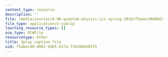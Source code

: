 ```yaml
---
content_type: resource
description: ''
file: /media/courses/8-06-quantum-physics-iii-spring-2018/f5abecd0d8025db5b37af34108e505f5_A4-kg_F34qc.vtt
file_type: application/x-subrip
learning_resource_types: []
ocw_type: OCWFile
resourcetype: Other
title: 3play caption file
uid: f5abecd0-d802-5db5-b37a-f34108e505f5
---
```

